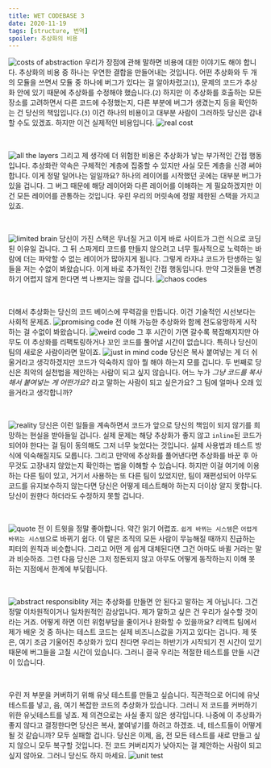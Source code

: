 ```yaml
---
title: WET CODEBASE 3
date: 2020-11-19
tags: [structure, 번역]
spoiler: 추상화의 비용
---
```


![costs of abstraction](../assets/images/wet-base/costs-of-abstraction.PNG)
우리가 장점에 관해 말하면 비용에 대한 이야기도 해야 합니다. 추상화의 비용 중 하나는 우연한 결합을 만들어내는 것입니다. 어떤 추상화와 두 개의 모듈을 쓰면서 모듈 중 하나에 버그가 있다는 걸 알아차렸고(`1`), 문제의 코드가 추상화 안에 있기 때문에 추상화를 수정해야 했습니다.(`2`) 하지만 이 추상화를 호출하는 모든 장소를 고려하면서 다른 코드에 수정했는지, 다른 부분에 버그가 생겼는지 등을 확인하는 건 당신의 책임입니다.(`3`) 이건 하나의 비용이고 대부분 사람이 그러하듯 당신은 감내할 수도 있겠죠. 하지만 이건 실제적인 비용입니다.
![real cost](../assets/images/wet-base/real-cost.jpg)

&nbsp;

![all the layers](../assets/images/wet-base/another-layers.PNG)
그리고 제 생각에 더 위험한 비용은 추상화가 낳는 부가적인 간접 행동입니다. 추상화란 약속은 구체적인 계층에 집중할 수 있지만 사실 모든 계층을 신경 써야 합니다. 이게 정말 일어나는 일일까요? 하나의 레이어를 시작했던 곳에는 대부분 버그가 있을 겁니다. 그 버그 때문에 해당 레이어와 다른 레이어를 이해하는 게 필요하겠지만 이건 모든 레이어를 관통하는 것입니다. 우린 우리의 머릿속에 정말 제한된 스택을 가지고 있죠.

&nbsp;

![limited brain](../assets/images/wet-base/limited-brain.PNG)
당신이 가진 스택은 무너질 거고 이게 바로 사이트가 그런 식으로 코딩된 이유일 겁니다. 그 뒤 스파게티 코드를 만들지 않으려고 너무 필사적으로 노력하는 바람에 더는 파악할 수 없는 레이어가 많아지게 됩니다. 그렇게 라자냐 코드가 탄생하는 일들을 저는 수없이 봐왔습니다. 이게 바로 추가적인 간접 행동입니다. 만약 그것들을 변경하기 어렵지 않게 한다면 썩 나쁘지는 않을 겁니다.
![chaos codes](../assets/images/wet-base/spaghetti-code.PNG)

&nbsp;

더해서 추상화는 당신의 코드 베이스에 무력감을 만듭니다. 이건 기술적인 시선보다는 사회적 문제죠.
![promising code](../assets/images/wet-base/promising-code.PNG) 전 이해 가능한 추상화와 함께 전도유망하게 시작하는 걸 수없이 봐왔습니다. ![weird code](../assets/images/wet-base/getting-weird-code.PNG) 그 후 시간이 가면 갈수록 복잡해지지만 아무도 이 추상화를 리팩토링하거나 꼬인 코드를 풀어낼 시간이 없습니다. 특히나 당신이 팀의 새로운 사람이라면 말이죠. ![just in mind code](../assets/images/wet-base/just-in-mind-code.PNG) 당신은 복사 붙여넣는 게 더 쉬울거라고 생각하겠지만 코드가 익숙하지 않아 뭘 해야 하는지 모를 겁니다. 두 번째로 당신은 최악의 실천법을 제안하는 사람이 되고 싶지 않습니다. 어느 누가 _그냥 코드를 복사해서 붙여넣는 게 어떤가요?_ 라고 말하는 사람이 되고 싶은가요? 그 팀에 얼마나 오래 있을거라고 생각합니까?

&nbsp;

![reality](../assets/images/wet-base/accept-reality.PNG)
당신은 이런 일들을 계속하면서 코드가 앞으로 당신의 책임이 되지 않기를 희망하는 현실을 받아들일 겁니다. 실제 문제는 해당 추상화가 좋지 않고 `inline`된 코드가 되어야 한다는 걸 팀이 동의해도 그저 너무 늦었다는 것입니다. 실제 사용법과 테스트 방식에 익숙해질지도 모릅니다. 그리고 만약에 추상화를 풀어낸다면 추상화를 바꾼 후 아무것도 고장내지 않았는지 확인하는 법을 이해할 수 있습니다. 하지만 이걸 여기에 이용하는 다른 팀이 있고, 거기서 사용하는 또 다른 팀이 있었지만, 팀이 재편성되어 아무도 코드를 유지보수하지 않는다면 당신은 어떻게 테스트해야 하는지 더이상 알지 못합니다. 당신이 원한다 하더라도 수정하지 못할 겁니다.

&nbsp;

![quote](../assets/images/wet-base/tweet.PNG)
전 이 트윗을 정말 좋아합니다. 약간 읽기 어렵죠. `쉽게 바뀌는 시스템`은 `어렵게 바뀌는 시스템`으로 바뀌기 쉽다. 이 말은 조직의 모든 사람이 무능해질 때까지 진급하는 피터의 원칙과 비슷합니다. 그리고 어떤 게 쉽게 대체된다면 그건 아마도 바뀔 거라는 말과 비슷하죠. 그런 다음 당신은 그저 정돈되지 않고 아무도 어떻게 동작하는지 이해 못 하는 지점에서 한계에 부딪힙니다.

&nbsp;

![abstract responsiblity](../assets/images/wet-base/abstract-resp.png)
저는 추상화를 만들면 안 된다고 말하는 게 아닙니다. 그건 정말 이차원적이거나 일차원적인 감상입니다. 제가 말하고 싶은 건 우리가 실수할 것이라는 거죠. 어떻게 하면 이런 위험부담을 줄이거나 완화할 수 있을까요? 리액트 팀에서 제가 배운 것 중 하나는 테스트 코드는 실제 비즈니스값을 가지고 있다는 겁니다. 제 뜻은, 여기 조금 기울어진 추상화가 있디 친다면 우리는 하반기가 시작되기 전 시간이 있기 때문에 버그들을 고칠 시간이 있습니다. 그러니 결국 우리는 적절한 테스트를 만들 시간이 있습니다.

&nbsp;

우린 저 부분을 커버하기 위해 유닛 테스트를 만들고 싶습니다. 직관적으로 어디에 유닛테스트를 넣고, 음, 여기 복잡한 코드의 추상화가 있습니다. 그러니 저 코드를 커버하기 위한 유닛테스트를 넣죠. 제 의견으로는 사실 좋지 않은 생각입니다. 나중에 이 추상화가 좋지 않다고 결정한다면 당신은 복사, 붙여넣기를 하려고 하겠죠. 네, 테스트들이 어떻게 될 것 같습니까? 모두 실패할 겁니다. 당신은 이제, 음, 전 모든 테스트를 새로 만들고 싶지 않으니 모두 복구할 것입니다. 전 코드 커버리지가 낮아지는 걸 제안하는 사람이 되고 싶지 않아요. 그러니 당신도 하지 마세요.
![unit test](../assets/images/wet-base/unit-test.PNG)